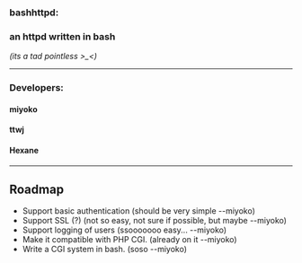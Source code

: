 ### bashhttpd:
### an httpd written in bash
*(its a tad pointless >_<)*

-----------------------
### Developers:
#### miyoko
#### ttwj
#### Hexane

-----------------------
## Roadmap
* Support basic authentication (should be very simple --miyoko)
* Support SSL (?) (not so easy, not sure if possible, but maybe --miyoko)
* Support logging of users (ssooooooo easy... --miyoko)
* Make it compatible with PHP CGI. (already on it --miyoko)
* Write a CGI system in bash. (soso --miyoko)

